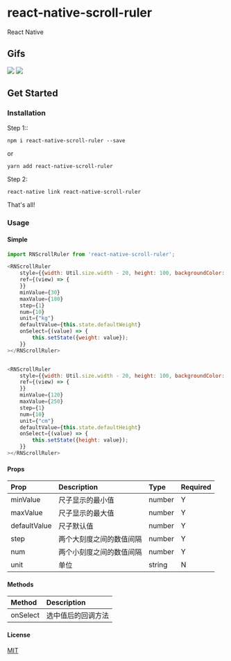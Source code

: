 # react-native-scroll-ruler
React Native

## Gifs
![](https://github.com/shenhuniurou/react-native-scroll-ruler/blob/master/scroll-ruler-ios.gif)
![](https://github.com/shenhuniurou/react-native-scroll-ruler/blob/master/scroll-ruler-android.gif)

##  Get Started

### Installation

Step 1::

`npm i react-native-scroll-ruler --save`

or 

`yarn add react-native-scroll-ruler`

Step 2:

`react-native link react-native-scroll-ruler`

That's all!

### Usage

#### Simple

```javascript
import RNScrollRuler from 'react-native-scroll-ruler';

<RNScrollRuler 
	style={{width: Util.size.width - 20, height: 100, backgroundColor: '#fff'}}
   	ref={(view) => {
   	}}
   	minValue={30}
   	maxValue={180}
   	step={1}
   	num={10}
   	unit={"kg"}
   	defaultValue={this.state.defaultWeight}
   	onSelect={(value) => {
    	this.setState({weight: value});
   	}}
></RNScrollRuler>


<RNScrollRuler 
	style={{width: Util.size.width - 20, height: 100, backgroundColor: '#fff'}}
   	ref={(view) => {
   	}}
   	minValue={120}
   	maxValue={250}
   	step={1}
   	num={10}
   	unit={"cm"}
   	defaultValue={this.state.defaultHeight}
   	onSelect={(value) => {
    	this.setState({height: value});
   	}}
></RNScrollRuler>
```

#### Props

|Prop|Description|Type|Required|
|:---|:----|:---|:---|
|minValue|尺子显示的最小值|number|Y|
|maxValue|尺子显示的最大值|number|Y|
|defaultValue|尺子默认值|number|Y|
|step|两个大刻度之间的数值间隔|number|Y|
|num|两个小刻度之间的数值间隔|number|Y|
|unit|单位|string|N|

#### Methods

|Method|Description|
|:---|:----|
|onSelect|选中值后的回调方法|




#### License

[MIT](https://github.com/shenhuniurou/react-native-scroll-ruler/blob/master/LICENSE)

